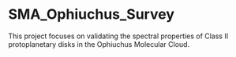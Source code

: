 # SMA_Ophiuchus_Survey
This project focuses on validating the spectral properties of Class II protoplanetary disks in the Ophiuchus Molecular Cloud.

